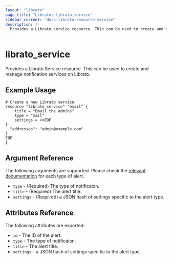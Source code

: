 ```yaml
---
layout: "librato"
page_title: "Librato: librato_service"
sidebar_current: "docs-librato-resource-service"
description: |-
  Provides a Librato service resource. This can be used to create and manage notification services on Librato.
---
```


# librato\_service

Provides a Librato Service resource. This can be used to
create and manage notification services on Librato.

## Example Usage

```
# Create a new Librato service
resource "librato_service" "email" {
    title = "Email the admins"
    type = "mail"
    settings = <<EOF
{
  "addresses": "admin@example.com"
}
EOF
}
```

## Argument Reference

The following arguments are supported. Please check the [relevant documentation](https://github.com/librato/librato-services/tree/master/services) for each type of alert.

* `type` - (Required) The type of notificaion.
* `title` - (Required) The alert title.
* `settings` - (Required) a JSON hash of settings specific to the alert type.

## Attributes Reference

The following attributes are exported:

* `id` - The ID of the alert.
* `type` - The type of notificaion.
* `title` - The alert title.
* `settings` - a JSON hash of settings specific to the alert type.
